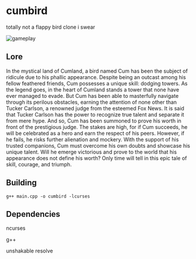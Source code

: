 # cumbird

totally not a flappy bird clone i swear

![gameplay](https://files.catbox.moe/kvy7a9.gif)

## Lore
In the mystical land of Cumland, a bird named Cum has been the subject of ridicule due to his phallic appearance. Despite being an outcast among his fellow feathered friends, Cum possesses a unique skill: dodging towers.
As the legend goes, in the heart of Cumland stands a tower that none have ever managed to evade. But Cum has been able to masterfully navigate through its perilous obstacles, earning the attention of none other than Tucker Carlson, a renowned judge from the esteemed Fox News.
It is said that Tucker Carlson has the power to recognize true talent and separate it from mere hype. And so, Cum has been summoned to prove his worth in front of the prestigious judge. The stakes are high, for if Cum succeeds, he will be celebrated as a hero and earn the respect of his peers. However, if he fails, he risks further alienation and mockery.
With the support of his trusted companions, Cum must overcome his own doubts and showcase his unique talent. Will he emerge victorious and prove to the world that his appearance does not define his worth? Only time will tell in this epic tale of skill, courage, and triumph.

## Building
```g++ main.cpp -o cumbird -lcurses```

## Dependencies 
ncurses

g++

unshakable resolve
